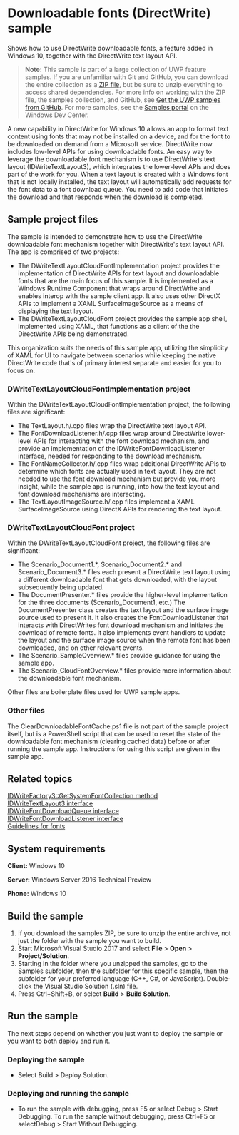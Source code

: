 ﻿<!---
  category: ControlsLayoutAndText
  samplefwlink: http://go.microsoft.com/fwlink/p/?LinkId=620539
--->

# Downloadable fonts (DirectWrite) sample

Shows how to use DirectWrite downloadable fonts, a feature added in Windows 10, together with the DirectWrite text layout API.

> **Note:** This sample is part of a large collection of UWP feature samples. 
> If you are unfamiliar with Git and GitHub, you can download the entire collection as a 
> [ZIP file](https://github.com/Microsoft/Windows-universal-samples/archive/master.zip), but be 
> sure to unzip everything to access shared dependencies. For more info on working with the ZIP file, 
> the samples collection, and GitHub, see [Get the UWP samples from GitHub](https://aka.ms/ovu2uq). 
> For more samples, see the [Samples portal](https://aka.ms/winsamples) on the Windows Dev Center. 

A new capability in DirectWrite for Windows 10 allows an app to format text content using fonts that may not be installed on a device, and for the font to be downloaded on demand from a Microsoft service. DirectWrite now includes low-level APIs for using downloadable fonts. An easy way to leverage the downloadable font mechanism is to use DirectWrite's text layout (IDWriteTextLayout3), which integrates the lower-level APIs and does part of the work for you. When a text layout is created with a Windows font that is not locally installed, the text layout will automatically add requests for the font data to a font download queue. You need to add code that initiates the download and that responds when the download is completed.

## Sample project files
The sample is intended to demonstrate how to use the DirectWrite downloadable font mechanism together with DirectWrite's text layout API. The app is comprised of two projects:

* The DWriteTextLayoutCloudFontImplementation project provides the implementation of DirectWrite APIs for text layout and downloadable fonts that are the main focus of this sample. It is implemented as a Windows Runtime Component that wraps around DirectWrite and enables interop with the sample client app. It also uses other DirectX APIs to implement a XAML SurfaceImageSource as a means of displaying the text layout.
* The DWriteTextLayoutCloudFont project provides the sample app shell, implemented using XAML, that functions as a client of the the DirectWrite APIs being demonstrated.

This organization suits the needs of this sample app, utilizing the simplicity of XAML for UI to navigate between scenarios while keeping the native DirectWrite code that's of primary interest separate and easier for you to focus on.

### DWriteTextLayoutCloudFontImplementation project
Within the DWriteTextLayoutCloudFontImplementation project, the following files are significant:

* The TextLayout.h/.cpp files wrap the DirectWrite text layout API.
* The FontDownloadListener.h/.cpp files wrap around DirectWrite lower-level APIs for interacting with the font download mechanism, and provide an implementation of the IDWriteFontDownloadListener interface, needed for responding to the download mechanism.
* The FontNameCollector.h/.cpp files wrap additional DirectWrite APIs to determine which fonts are actually used in text layout. They are not needed to use the font download mechanism but provide you more insight, while the sample app is running, into how the text layout and font download mechanisms are interacting.
* The TextLayoutImageSource.h/.cpp files implement a XAML SurfaceImageSource using DirectX APIs for rendering the text layout.

### DWriteTextLayoutCloudFont project
Within the DWriteTextLayoutCloudFont project, the following files are significant:

* The Scenario\_Document1.\*, Scenario\_Document2.\* and Scenario\_Document3.\* files each present a DirectWrite text layout using a different downloadable font that gets downloaded, with the layout subsequently being updated.
* The DocumentPresenter.\* files provide the higher-level implementation for the three documents (Scenario\_Document1, etc.) The DocumentPresenter class creates the text layout and the surface image source used to present it. It also creates the FontDownloadListener that interacts with DirectWrites font download mechanism and initiates the download of remote fonts. It also implements event handlers to update the layout and the surface image source when the remote font has been downloaded, and on other relevant events. 
* The Scenario\_SampleOverview.\* files provide guidance for using the sample app.
* The Scenario\_CloudFontOverview.\* files provide more information about the downloadable font mechanism.

Other files are boilerplate files used for UWP sample apps.

### Other files
The ClearDownloadableFontCache.ps1 file is not part of the sample project itself, but is a PowerShell script that can be used to reset the state of the downloadable font mechanism (clearing cached data) before or after running the sample app. Instructions for using this script are given in the sample app.

## Related topics

[IDWriteFactory3::GetSystemFontCollection method](https://msdn.microsoft.com/library/windows/desktop/dn890761)  
[IDWriteTextLayout3 interface](https://msdn.microsoft.com/library/windows/desktop/dn900405)  
[IDWriteFontDownloadQueue interface](https://msdn.microsoft.com/library/windows/desktop/dn890778)  
[IDWriteFontDownloadListener interface](https://msdn.microsoft.com/library/windows/desktop/dn890775)  
[Guidelines for fonts](https://msdn.microsoft.com/library/windows/apps/hh700394)  

## System requirements

**Client:** Windows 10

**Server:** Windows Server 2016 Technical Preview

**Phone:** Windows 10

## Build the sample

1. If you download the samples ZIP, be sure to unzip the entire archive, not just the folder with the sample you want to build. 
2. Start Microsoft Visual Studio 2017 and select **File** \> **Open** \> **Project/Solution**.
3. Starting in the folder where you unzipped the samples, go to the Samples subfolder, then the subfolder for this specific sample, then the subfolder for your preferred language (C++, C#, or JavaScript). Double-click the Visual Studio Solution (.sln) file.
4. Press Ctrl+Shift+B, or select **Build** \> **Build Solution**.

## Run the sample

The next steps depend on whether you just want to deploy the sample or you want to both deploy and run it.

### Deploying the sample

- Select Build > Deploy Solution. 

### Deploying and running the sample

- To run the sample with debugging, press F5 or select Debug > Start Debugging. To run the sample without debugging, press Ctrl+F5 or selectDebug > Start Without Debugging. 

